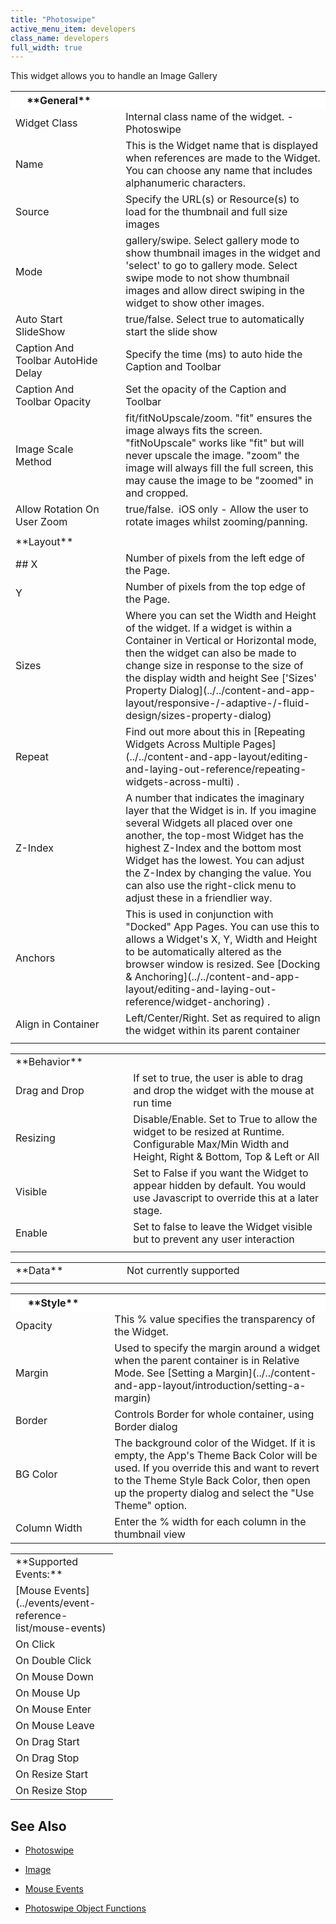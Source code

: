 ```yaml
---
title: "Photoswipe"
active_menu_item: developers
class_name: developers
full_width: true
---
```



This widget allows you to handle an Image Gallery

<table>
<tr>
<th style="vertical-align:top; width:237px; background-color:#ffffff;">
<a id="general"> </a> **General**

</th>
<th style="vertical-align:top; width:20px; background-color:#ffffff;">
</th>
<th style="vertical-align:top; width:690px; background-color:#ffffff;">
</th>
</tr>
<tr>
<td width="237">
Widget Class

</td>
<td width="20">
</td>
<td width="690">
Internal class name of the widget. - Photoswipe

</td>
</tr>
<tr>
<td width="237">
Name

</td>
<td width="20">
</td>
<td width="690">
This is the Widget name that is displayed when references are made to the Widget. You can choose any name that includes alphanumeric characters.

</td>
</tr>
<tr>
<td width="237">
Source

</td>
<td width="20">
</td>
<td width="690">
Specify the URL(s) or Resource(s) to load for the thumbnail and full size images

</td>
</tr>
<tr>
<td width="237">
Mode

</td>
<td width="20">
</td>
<td width="690">
gallery/swipe. Select gallery mode to show thumbnail images in the widget and 'select' to go to gallery mode. Select swipe mode to not show thumbnail images and allow direct swiping in the widget to show other images.

</td>
</tr>
<tr>
<td width="237">
Auto Start SlideShow

</td>
<td width="20">
</td>
<td width="690">
true/false. Select true to automatically start the slide show

</td>
</tr>
<tr>
<td width="237">
Caption And Toolbar AutoHide Delay

</td>
<td width="20">
</td>
<td width="690">
Specify the time (ms) to auto hide the Caption and Toolbar

</td>
</tr>
<tr>
<td width="237">
Caption And Toolbar Opacity

</td>
<td width="20">
</td>
<td width="690">
Set the opacity of the Caption and Toolbar

</td>
</tr>
<tr>
<td width="237">
Image Scale Method

</td>
<td width="20">
</td>
<td width="690">
fit/fitNoUpscale/zoom. "fit" ensures the image always fits the screen. "fitNoUpscale" works like "fit" but will never upscale the image. "zoom" the image will always fill the full screen, this may cause the image to be "zoomed" in and cropped.

</td>
</tr>
<tr>
<td width="237">
Allow Rotation On User Zoom

</td>
<td width="20">
</td>
<td width="690">
true/false.  iOS only - Allow the user to rotate images whilst zooming/panning.

</td>
</tr>
<tr>
<td width="237">
</td>
<td width="20">
</td>
<td width="690">
</td>
</tr>
<tr>
<td width="237">
<a id="layout"> </a> **Layout**

</td>
<td width="20">
</td>
<td width="690">
</td>
</tr>
<tr>
<td width="237">
## X

</td>
<td width="20">
</td>
<td width="690">
Number of pixels from the left edge of the Page.

</td>
</tr>
<tr>
<td width="237">
Y

</td>
<td width="20">
</td>
<td width="690">
Number of pixels from the top edge of the Page.

</td>
</tr>
<tr>
<td width="237">
Sizes

</td>
<td width="20">
</td>
<td width="690">
Where you can set the Width and Height of the widget. If a widget is within a Container in Vertical or Horizontal mode, then the widget can also be made to change size in response to the size of the display width and height See ['Sizes' Property Dialog](../../content-and-app-layout/responsive-/-adaptive-/-fluid-design/sizes-property-dialog)

</td>
</tr>
<tr>
<td width="237">
Repeat

</td>
<td width="20">
</td>
<td width="690">
Find out more about this in [Repeating Widgets Across Multiple Pages](../../content-and-app-layout/editing-and-laying-out-reference/repeating-widgets-across-multi) .

</td>
</tr>
<tr>
<td width="237">
Z-Index

</td>
<td width="20">
</td>
<td width="690">
A number that indicates the imaginary layer that the Widget is in. If you imagine several Widgets all placed over one another, the top-most Widget has the highest Z-Index and the bottom most Widget has the lowest. You can adjust the Z-Index by changing the value. You can also use the right-click menu to adjust these in a friendlier way.

</td>
</tr>
<tr>
<td width="237">
Anchors

</td>
<td width="20">
</td>
<td width="690">
This is used in conjunction with "Docked" App Pages. You can use this to allows a Widget's X, Y, Width and Height to be automatically altered as the browser window is resized. See [Docking & Anchoring](../../content-and-app-layout/editing-and-laying-out-reference/widget-anchoring) .

</td>
</tr>
<tr>
<td width="237">
Align in Container

</td>
<td width="20">
</td>
<td width="690">
Left/Center/Right. Set as required to align the widget within its parent container

</td>
</tr>
<tr>
<td width="237">
</td>
<td width="20">
</td>
<td width="690">
</td>
</tr>
</table>
<table>
<tr>
<td width="237">
<a id="behavior"> </a> **Behavior**

</td>
<td width="21">
</td>
<td width="684">
</td>
</tr>
<tr>
<td width="237">
Drag and Drop

</td>
<td width="21">
</td>
<td width="684">
If set to true, the user is able to drag and drop the widget with the mouse at run time

</td>
</tr>
<tr>
<td width="237">
Resizing

</td>
<td width="21">
</td>
<td width="684">
Disable/Enable. Set to True to allow the widget to be resized at Runtime. Configurable Max/Min Width and Height, Right & Bottom, Top & Left or All

</td>
</tr>
<tr>
<td width="237">
Visible

</td>
<td width="21">
</td>
<td width="684">
Set to False if you want the Widget to appear hidden by default. You would use Javascript to override this at a later stage.

</td>
</tr>
<tr>
<td width="237">
Enable

</td>
<td width="21">
</td>
<td width="684">
Set to false to leave the Widget visible but to prevent any user interaction

</td>
</tr>
<tr>
<td width="237">
</td>
<td width="21">
</td>
<td width="684">
</td>
</tr>
</table>
<table>
<tr>
<td width="237">
<a id="data"> </a> **Data**

</td>
<td width="21">
</td>
<td width="684">
Not currently supported

</td>
</tr>
<tr>
<td width="237">
</td>
<td width="21">
</td>
<td width="684">
</td>
</tr>
</table>
<table>
<tr>
<th style="vertical-align:top; width:237px; background-color:#ffffff;">
<a id="style"> </a> **Style**

</th>
<th style="vertical-align:top; width:21px; background-color:#ffffff;">
</th>
<th style="vertical-align:top; width:684px; background-color:#ffffff;">
</th>
</tr>
<tr>
<td width="237">
Opacity

</td>
<td width="21">
</td>
<td width="684">
This % value specifies the transparency of the Widget.

</td>
</tr>
<tr>
<td width="237">
Margin

</td>
<td width="21">
</td>
<td width="684">
Used to specify the margin around a widget when the parent container is in Relative Mode. See [Setting a Margin](../../content-and-app-layout/introduction/setting-a-margin)

</td>
</tr>
<tr>
<td width="237">
Border

</td>
<td width="21">
</td>
<td width="684">
Controls Border for whole container, using Border dialog

</td>
</tr>
<tr>
<td width="237">
BG Color

</td>
<td width="21">
</td>
<td width="684">
The background color of the Widget. If it is empty, the App's Theme Back Color will be used. If you override this and want to revert to the Theme Style Back Color, then open up the property dialog and select the "Use Theme" option.

</td>
</tr>
<tr>
<td width="237">
Column Width

</td>
<td width="21">
</td>
<td width="684">
Enter the % width for each column in the thumbnail view

</td>
</tr>
</table>

<table>
<tr>
<td width="148">
**Supported Events:**

</td>
</tr>
<tr>
<td width="148">
[Mouse Events](../events/event-reference-list/mouse-events)

</td>
</tr>
<tr>
<td width="148">
On Click

</td>
</tr>
<tr>
<td width="148">
On Double Click

</td>
</tr>
<tr>
<td width="148">
On Mouse Down

</td>
</tr>
<tr>
<td width="148">
On Mouse Up

</td>
</tr>
<tr>
<td width="148">
On Mouse Enter

</td>
</tr>
<tr>
<td width="148">
On Mouse Leave

</td>
</tr>
<tr>
<td width="148">
On Drag Start

</td>
</tr>
<tr>
<td width="148">
On Drag Stop

</td>
</tr>
<tr>
<td width="148">
On Resize Start

</td>
</tr>
<tr>
<td width="148">
On Resize Stop

</td>
</tr>
</table>

## See Also

 - [Photoswipe](../../advanced-important-widgets/photoswipe/)

 - [Image](../common/image)

 - [Mouse Events](../events/event-reference-list/mouse-events)

 - [Photoswipe Object Functions](../../../scripting-apis/client-api/widget-object-functions/photoswipe/)

